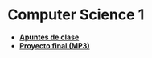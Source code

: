 # Computer Science 1
- **[Apuntes de clase](notes/README.md)**
- **[Proyecto final (MP3)](final-project(MP3)/README.md)**